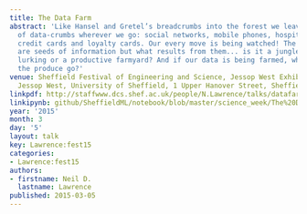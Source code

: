 ```yaml
---
title: The Data Farm
abstract: 'Like Hansel and Gretel’s breadcrumbs into the forest we leave a data trail
  of data-crumbs wherever we go: social networks, mobile phones, hospital visits,
  credit cards and loyalty cards. Our every move is being watched! The data-crumbs
  are seeds of information but what results from them... is it a jungle with dangers
  lurking or a productive farmyard? And if our data is being farmed, where does all
  the produce go?'
venue: Sheffield Festival of Engineering and Science, Jessop West Exhibition Space,
  Jessop West, University of Sheffield, 1 Upper Hanover Street, Sheffield S3 7RA
linkpdf: http://staffwww.dcs.shef.ac.uk/people/N.Lawrence/talks/datafarm_science15.pdf
linkipynb: github/SheffieldML/notebook/blob/master/science_week/The%20Data%20Farm.ipynb
year: '2015'
month: 3
day: '5'
layout: talk
key: Lawrence:fest15
categories:
- Lawrence:fest15
authors:
- firstname: Neil D.
  lastname: Lawrence
published: 2015-03-05
---
```

